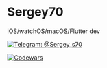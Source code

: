 # Sergey70
iOS/watchOS/macOS/Flutter dev

[![Telegram: @Sergey_s70](https://img.shields.io/badge/Contact-Sergey__s70-brightgreen)](https://t.me/Sergey_s70) 

[![Codewars](https://www.codewars.com/users/Sergey70/badges/large)](https://www.codewars.com/users/Sergey70)
